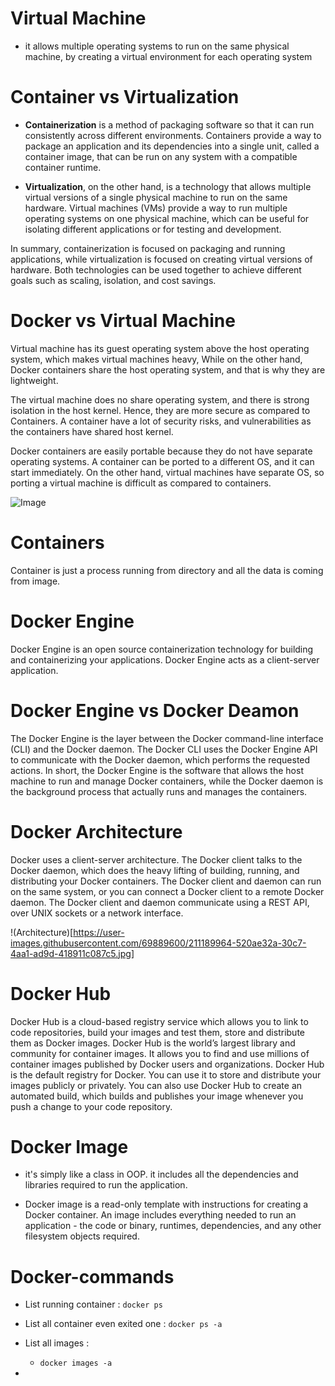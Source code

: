 # Virtual Machine
-   it allows multiple operating systems to run on the same physical machine, by creating a virtual environment for each operating system


# Container vs Virtualization
- **Containerization** is a method of packaging software so that it can run consistently across different environments. Containers provide a way to package an application and its dependencies into a single unit, called a container image, that can be run on any system with a compatible container runtime.

- **Virtualization**, on the other hand, is a technology that allows multiple virtual versions of a single physical machine to run on the same hardware. Virtual machines (VMs) provide a way to run multiple operating systems on one physical machine, which can be useful for isolating different applications or for testing and development.

In summary, containerization is focused on packaging and running applications, while virtualization is focused on creating virtual versions of hardware. Both technologies can be used together to achieve different goals such as scaling, isolation, and cost savings.



# Docker vs Virtual Machine
Virtual machine has its guest operating system above the host operating system, which makes virtual machines heavy, While on the other hand, Docker containers share the host operating system, and that is why they are lightweight.

The virtual machine does no share operating system, and there is strong isolation in the host kernel. Hence, they are more secure as compared to Containers. A container have a lot of security risks, and vulnerabilities as the containers have shared host kernel.

Docker containers are easily portable because they do not have separate operating systems. A container can be ported to a different OS, and it can start immediately. On the other hand, virtual machines have separate OS, so porting a virtual machine is difficult as compared to containers.

![Image](https://user-images.githubusercontent.com/69889600/211190070-2d0e6b26-2506-424d-b28a-5d1412619ce1.jpg)



# Containers
Container is just a process running from directory and all the data is coming from image.



# Docker Engine
Docker Engine is an open source containerization technology for building and containerizing your applications. Docker Engine acts as a client-server application.



# Docker Engine vs Docker Deamon
The Docker Engine is the layer between the Docker command-line interface (CLI) and the Docker daemon. The Docker CLI uses the Docker Engine API to communicate with the Docker daemon, which performs the requested actions. In short, the Docker Engine is the software that allows the host machine to run and manage Docker containers, while the Docker daemon is the background process that actually runs and manages the containers.



# Docker Architecture
Docker uses a client-server architecture. The Docker client talks to the Docker daemon, which does the heavy lifting of building, running, and distributing your Docker containers. The Docker client and daemon can run on the same system, or you can connect a Docker client to a remote Docker daemon. The Docker client and daemon communicate using a REST API, over UNIX sockets or a network interface.

!(Architecture)[https://user-images.githubusercontent.com/69889600/211189964-520ae32a-30c7-4aa1-ad9d-418911c087c5.jpg]




# Docker Hub
Docker Hub is a cloud-based registry service which allows you to link to code repositories, build your images and test them, store and distribute them as Docker images. Docker Hub is the world’s largest library and community for container images. It allows you to find and use millions of container images published by Docker users and organizations. Docker Hub is the default registry for Docker. You can use it to store and distribute your images publicly or privately. You can also use Docker Hub to create an automated build, which builds and publishes your image whenever you push a change to your code repository.

# Docker Image
- it's simply like a class in OOP. it includes all the dependencies and libraries required to run the application.

- Docker image is a read-only template with instructions for creating a Docker container. An image includes everything needed to run an application - the code or binary, runtimes, dependencies, and any other filesystem objects required.

# Docker-commands

- List running container :
    `docker ps`
- List all container even exited one :
    `docker ps -a`

- List all images :
    - `docker images -a`
- 